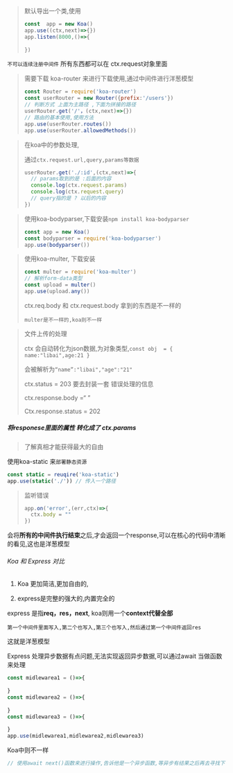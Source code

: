 > 默认导出一个类,使用
>
> ```js
> const  app = new Koa()
> app.use((ctx,next)=>{})
> app.listen(8000,()=>{
>   
> })
> ```
>
> 

`不可以连续注册中间件` 所有东西都可以在 ctx.request对象里面

> 需要下载 koa-router 来进行下载使用,通过中间件进行洋葱模型
>
> ```js
> const Router = require('koa-router')
> const userRouter = new Router({prefix:'/users'})
> // 判断方式 上面为主路径 ,下面为拼接的路径
> userRouter.get('/'，(ctx,next)=>{})
> // 路由的基本使用,使用方法
> app.use(userRouter.routes())
> app.use(userRouter.allowedMethods())
> ```
>
> 

> 在koa中的参数处理,
>
> 通过`ctx.request.url,query,params等数据`
>
> ```js
> userRouter.get('./:id',(ctx,next)=>{
>   // params取到的是 :后面的内容
>   console.log(ctx.request.params)
>   console.log(ctx.request.query)
>   // query指的是 ? 以后的内容
> })
> ```
>
> 



> 使用koa-bodyparser,下载安装`npm install koa-bodyparser`
>
> ```js
> const app = new Koa()
> const bodyparser = require('koa-bodyparser')
> app.use(bodyparser())
> ```
>
> 



> 使用koa-multer, 下载安装
>
> ```js
> const multer = require('koa-multer')
> // 解析form-data类型
> const upload = multer()
> app.use(upload.any())
> ```
>
> ctx.req.body    和 ctx.request.body 拿到的东西是不一样的
>
> `multer是不一样的,koa则不一样`



> 文件上传的处理
>
> ctx 会自动转化为json数据,为对象类型,`const obj  = { name:"libai",age:21 }`
>
> 会被解析为`“name”:"libai","age":"21"`
>
> ctx.status = 203  要去封装一套 错误处理的信息
>
> ctx.response.body =“ ”
>
> Ctx.response.status = 202

##### 将responese里面的属性 转化成了 ctx.params 

> 了解真相才能获得最大的自由

使用koa-static 来`部署静态资源`

```js
const static = reuqire('koa-static')
app.use(static('./')) // 传入一个路径
```

> 监听错误
>
> ```js
> app.on('error',(err,ctx)=>{
>   ctx.body = ""
> })
> ```

会将**所有的中间件执行结束**之后,才会返回一个response,可以在核心的代码中清晰的看见,这也是洋葱模型

###### Koa 和 Express 对比

1. Koa 更加简洁,更加自由的,

2. express是完整的强大的,内置完全的

express 是指**req，res，next**, koa则用一个**context代替全部**

`第一个中间件里面写入,第二个也写入,第三个也写入,然后通过第一个中间件返回res`

这就是洋葱模型

Express 处理异步数据有点问题,无法实现返回异步数据,可以通过await  当做函数来处理

```js
const midlewarea1 = ()=>{
  
}
const midlewarea2 = ()=>{
  
}
const midlewarea3 = ()=>{
  
}
app.use(midlewarea1,midlewarea2,midlewarea3)
```

Koa中则不一样

```js
// 使用await next()函数来进行操作,告诉他是一个异步函数,等异步有结果之后再去寻找下一步
```

